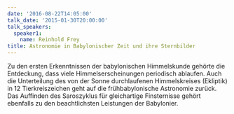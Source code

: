 ```yaml
---
date: '2016-08-22T14:05:00'
talk_date: '2015-01-30T20:00:00'
talk_speakers:
  speaker1:
    name: Reinhold Frey
title: Astronomie in Babylonischer Zeit und ihre Sternbilder
---
```

Zu den ersten Erkenntnissen der babylonischen Himmelskunde gehörte die Entdeckung, dass viele Himmelserscheinungen periodisch ablaufen. Auch die Unterteilung des von der Sonne durchlaufenen Himmelskreises (Ekliptik) in 12 Tierkreiszeichen geht auf die frühbabylonische Astronomie zurück. Das Auffinden des Saroszyklus für gleichartige Finsternisse gehört ebenfalls zu den beachtlichsten Leistungen der Babylonier.